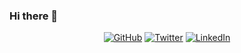 ### Hi there 👋

<!--
**jeanrauwers/jeanrauwers** is a ✨ _special_ ✨ repository because its `README.md` (this file) appears on your GitHub profile.

Here are some ideas to get you started:

- 🔭 I’m currently working on ...
- 🌱 I’m currently learning ...
- 👯 I’m looking to collaborate on ...
- 🤔 I’m looking for help with ...
- 💬 Ask me about ...
- 📫 How to reach me: ...
- 😄 Pronouns: ...
- ⚡ Fun fact: ...
-->

<p align="center">
	<a href="https://github.com/jeanrauwers"><img src="https://img.shields.io/github/followers/jeanrauwers.svg?label=GitHub&style=social" alt="GitHub"></a>
	<a href="https://twitter.com/jeanrauwers"><img src="https://img.shields.io/twitter/follow/jeanrauwers?label=Twitter&style=social" alt="Twitter"></a>
	<a href="https://www.linkedin.com/in/jeanrauwers"><img src="https://img.shields.io/badge/LinkedIn--_.svg?style=social&logo=linkedin" alt="LinkedIn"></a>
</p>
